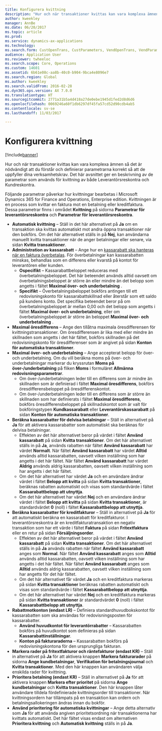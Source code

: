 ```yaml
---
title: Konfigurera kvittning
description: "Hur och när transaktioner kvittas kan vara komplexa ämnen så det är nödvändigt att du förstår och definierar parametrarna korrekt så att de uppfyller dina verksamhetskrav. Det här avsnittet ger en beskrivning av de parametrar som används för kvittning av både Leverantörsreskontra och Kundreskontra."
author: kweekley
manager: AnnBe
ms.date: 06/20/2017
ms.topic: article
ms.prod: 
ms.service: dynamics-ax-applications
ms.technology: 
ms.search.form: CustOpenTrans, CustParameters, VendOpenTrans, VendParameters
audience: Application User
ms.reviewer: twheeloc
ms.search.scope: Core, Operations
ms.custom: 14601
ms.assetid: 6b61e08c-aa8b-40c0-b904-9bca4e8096e7
ms.search.region: Global
ms.author: kweekley
ms.search.validFrom: 2016-02-28
ms.dyn365.ops.version: AX 7.0.0
ms.translationtype: HT
ms.sourcegitcommit: 2771a31b5a4d418a27de0ebe1945d1fed2d8d6d6
ms.openlocfilehash: 0069246a60f1db6297df45fa57cd52d90cdb4ab5
ms.contentlocale: sv-se
ms.lasthandoff: 11/03/2017

---
```


# <a name="configure-settlement"></a>Konfigurera kvittning

[!include[banner](../includes/banner.md)]


Hur och när transaktioner kvittas kan vara komplexa ämnen så det är nödvändigt att du förstår och definierar parametrarna korrekt så att de uppfyller dina verksamhetskrav. Det här avsnittet ger en beskrivning av de parametrar som används för kvittning av både Leverantörsreskontra och Kundreskontra. 

Följande parametrar påverkar hur kvittningar bearbetas i Microsoft Dynamics 365 for Finance and Operations, Enterprise edition. Kvittningen är en process som kvittar en faktura mot en betalning eller kreditfaktura. Dessa parametrar finns i området **Kvittning** på sidorna **Parametrar för leverantörsreskontra** och **Parametrar för leverantörsreskontra**.

-   **Automatisk kvittning** – Ställ in det här alternativet på **Ja** om en transaktion ska kvittas automatiskt mot andra öppna transaktioner när den bokförs. Om det här alternativet ställs in på **Nej**, kan användarna manuellt kvitta transaktioner när de anger betalningar eller senare, via sidan **Kvitta transaktioner**.
-   **Administration av kassarabatt** – Ange hur en [kassarabatt ska hanteras när en faktura överbetalas](cash-discount-handling-overpayments.md). För överbetalningar kan kassarabatten minskas, behandlas som en differens eller kvarstå på kontot för leverantören eller kunden.
    -   **Ospecifikt** – Kassarabattbeloppet reduceras med överbetalningsbeloppet. Det här beteendet används alltid oavsett om överbetalningsbeloppet är större än eller mindre än det belopp som angetts i fältet **Maximal över- och underbetalning** .
    -   **Specifikt** – Överbetalningsbeloppet bokförs antingen till ett redovisningskonto för kassarabattskillnad eller återstår som ett saldo på kundens konto. Det specifika beteendet beror på om överbetalningsbeloppet är mellan 0,00 och det belopp som angetts i fältet **Maximal över- och underbetalning**, eller om överbetalningsbeloppet är större än beloppet **Maximal över- och underbetalning** .
-   **Maximal öresdifferens** – Ange den tillåtna maximala öresdifferensen för kvittningstransaktioner. Om öresdifferensen är lika med eller mindre än skillnaden som angetts i det här fältet, bokförs skillnaden på det redovisningskonto för öresdifferenser som är angivet på sidan **Konton för automatiska transaktioner**.
-   **Maximal över- och underbetalning** – Ange accepterat belopp för över- och underbetalning. Om du vill beräkna moms på över- och underbetalningar markerar du kryssrutan **Moms på över-/underbetalning** på fliken **Moms** i formuläret **Allmänna redovisningsparametrar**.
    -   Om över-/underbetalningen leder till en differens som är mindre än skillnaden som är definierad i fältet **Maximal öresdifferens**, bokförs öresdifferensbeloppet på öresdifferenskontot.
    -   Om över-/underbetalningen leder till en differens som är större än skillnaden som har definierats i fältet **Maximal öresdifferens**, bokförs öresdifferensbeloppet på skillnadskontot som är valt för bokföringstypen **Kundkassarabatt** eller **Leverantörskassarabatt** på sidan **Konton för automatiska transaktioner**.
-   **Beräkna kassarabatter för delvisa betalningar** – Ställ in alternativet på **Ja** för att aktivera kassarabatter som automatiskt ska beräknas för delvisa betalningar.
    -   Effekten av det här alternativet beror på värdet i fältet **Använd kassarabatt** på sidan **Kvitta transaktioner**. Om det här alternativet ställs in på **Ja**, används rabatten när fältet **Använd kassarabatt** har värdet **Normalt**. När fältet **Använd kassarabatt** har värdet **Alltid** används alltid kassarabatten, oavsett vilken inställning som har angetts i det här fältet. När fältet **Använd kassarabatt** har värdet **Aldrig** används aldrig kassarabatten, oavsett vilken inställning som har angetts i det här fältet.
    -   Om det här alternativet har värdet **Ja** och en användare ändrar värdet i fältet **Belopp att kvitta** på sidan **Kvitta transaktioner**, beräknas rabatten automatiskt och visas som standardvärde i fältet **Kassarabattbelopp att utnyttja**.
    -   Om det här alternativet har värdet **Nej** och en användare ändrar värdet i fältet **Belopp att kvitta** på sidan **Kvitta transaktioner**, är standardvärdet **0** (noll) i fältet **Kassarabattbelopp att utnyttja**.
-   **Beräkna kassarabatter för kreditfakturor** – Ställ in alternativet på **Ja** för att automatiskt beräkna en kassarabatt för kreditfakturor. I leverantörsreskontra är en kreditfakturatransaktion en negativ transaktion som har ett värde i fältet **Faktura** på sidan **Fritextfaktura** eller en retur på sidan **Försäljningsorder**.
    -   Effekten av det här alternativet beror på värdet i fältet **Använd kassarabatt** på sidan **Kvitta transaktioner**. Om det här alternativet ställs in på **Ja** används rabatten när fältet ****Använd kassarabatt**** anges som **Normal**. När fältet ****Använd kassarabatt**** anges som **Alltid** används alltid kassarabatten, oavsett vilken inställning som har angetts i det här fältet. När fältet ****Använd kassarabatt**** anges som **Alltid** används aldrig kassarabatten, oavsett vilken inställning som har angetts för det här fältet.
    -   Om det här alternativet får värdet **Ja** och en kreditfaktura markeras på sidan **Kvitta transaktioner** beräknas rabatten automatiskt och visas som standardvärde i fältet **Kassarabattbelopp att utnyttja**.
    -   Om det här alternativet har värdet **Nej** och en kreditfaktura markeras på sidan **Kvitta transaktioner** är standardvärdet **0** (noll) i fältet **Kassarabattbelopp att utnyttja**.
-   **Rabattmotkonton (endast LR)** – Definiera standardhuvudbokskontot för kassarabatten som ska användas för redovisningsposten för kassarabatter.
    -   **Använd huvudkontot för leverantörrabatter** – Kassarabatten bokförs på huvudkontot som definieras på sidan **Kassarabattinställningar**.
    -   **Konton på fakturaraderna** – Kassarabatten bokförs på redovisningskontona för den ursprungliga fakturan.
-   **Markera rader på fritextfakturor och räntefakturor (endast KR)** – Ställ in alternativet på **Ja** för att aktivera knappen **Markera fakturarader** på sidorna **Ange kundbetalningar**, **Verifikation för betalningsjournal** och **Kvitta transaktioner**. Med den här knappen kan användaren välja enskilda rader för kvittning.
-   **Prioritera betalning (endast KR)** – Ställ in alternativet på **Ja** för att aktivera knappen **Markera efter prioritet** på sidorna **Ange kundbetalningar** och **Kvitta transaktioner**. Den här knappen låter användare tilldela fördefinierade kvittningsorder till transaktioner.  När kvittningsordern har tillämpats på en transaktion kan ordern och betalningsallokeringen ändras innan du bokför.
-   **Använd prioritering för automatiska kvittningar** – Ange detta alternativ som **Ja** för att använda angiven prioritetsordning när transaktionerna har kvittats automatiskt. Det här fältet visas endast om alternativen **Prioritera kvittning** och **Automatisk kvittning** ställs in på **Ja**.





